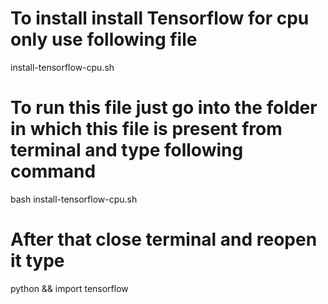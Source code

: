 # To install install Tensorflow for cpu only use following file

install-tensorflow-cpu.sh

# To run this file just go into the folder in which this file is present from terminal and type following command
bash install-tensorflow-cpu.sh

# After that close terminal and reopen it type
python
&&
import tensorflow
